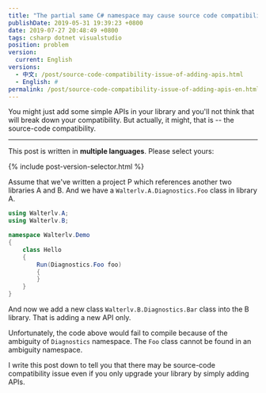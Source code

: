 ```yaml
---
title: "The partial same C# namespace may cause source code compatibility issue"
publishDate: 2019-05-31 19:39:23 +0800
date: 2019-07-27 20:48:49 +0800
tags: csharp dotnet visualstudio
position: problem
version:
  current: English
versions:
  - 中文: /post/source-code-compatibility-issue-of-adding-apis.html
  - English: #
permalink: /post/source-code-compatibility-issue-of-adding-apis-en.html
---
```


You might just add some simple APIs in your library and you'll not think that will break down your compatibility. But actually, it might, that is -- the source-code compatibility.

---

This post is written in **multiple languages**. Please select yours:

{% include post-version-selector.html %}

Assume that we've written a project P which references another two libraries A and B. And we have a `Walterlv.A.Diagnostics.Foo` class in library A.

```csharp
using Walterlv.A;
using Walterlv.B;

namespace Walterlv.Demo
{
    class Hello
    {
        Run(Diagnostics.Foo foo)
        {
        }
    }
}
```

And now we add a new class `Walterlv.B.Diagnostics.Bar` class into the B library. That is adding a new API only.

Unfortunately, the code above would fail to compile because of the ambiguity of `Diagnostics` namespace. The `Foo` class cannot be found in an ambiguity namespace.

I write this post down to tell you that there may be source-code compatibility issue even if you only upgrade your library by simply adding APIs.

